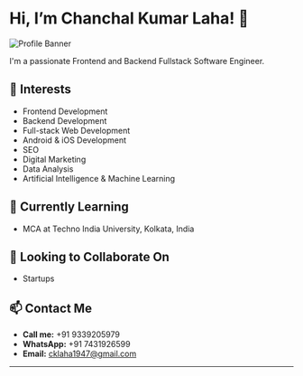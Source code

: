 # Hi, I’m Chanchal Kumar Laha! 👋

![Profile Banner](https://via.placeholder.com/1200x300.png?text=Welcome+to+Chanchal+Kumar+Laha's+GitHub+Profile)

I'm a passionate Frontend and Backend Fullstack Software Engineer.

## 👀 Interests
- Frontend Development
- Backend Development
- Full-stack Web Development
- Android & iOS Development
- SEO
- Digital Marketing
- Data Analysis
- Artificial Intelligence & Machine Learning

## 🌱 Currently Learning
- MCA at Techno India University, Kolkata, India

## 💞️ Looking to Collaborate On
- Startups

## 📫 Contact Me
- **Call me:** +91 9339205979
- **WhatsApp:** +91 7431926599
- **Email:** [cklaha1947@gmail.com](mailto:cklaha1947@gmail.com)

---

<!---
cklaha1947/cklaha1947 is a ✨ special ✨ repository because its `README.md` (this file) appears on your GitHub profile.
You can click the Preview link to take a look at your changes.
--->

